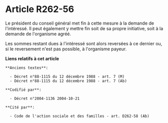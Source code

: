 # Article R262-56

Le président du conseil général met fin à cette mesure à la demande de l'intéressé. Il peut également y mettre fin soit de sa
propre initiative, soit à la demande de l'organisme agréé.

Les sommes restant dues à l'intéressé sont alors reversées à ce dernier ou, si le reversement n'est pas possible, à
l'organisme payeur.

**Liens relatifs à cet article**

	**Anciens textes**:

	  - Décret n°88-1115 du 12 décembre 1988 - art. 7 (M)
	  - Décret n°88-1115 du 12 décembre 1988 - art. 7 (Ab)

	**Codifié par**:

	  - Décret n°2004-1136 2004-10-21

	**Cité par**:

	  - Code de l'action sociale et des familles - art. D262-58 (Ab)

